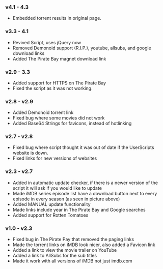 ### v4.1 - 4.3
 * Embedded torrent results in original page.

### v3.3 - 4.1
 * Revived Script, uses jQuery now
 * Removed Demonoid support (R.I.P.), youtube, allsubs, and google download links
 * Added The Pirate Bay magnet download link

### v2.9 - 3.3
 * Added support for HTTPS on The Pirate Bay
 * Fixed the script as it was not working.

### v2.8 - v2.9
 * Added Demonoid torrent link
 * Fixed bug where some movies did not work
 * Added Base64 Strings for favicons, instead of hotlinking

### v2.7 - v2.8
 * Fixed bug where script thought it was out of date if the UserScripts website is down.
 * Fixed links for new versions of websites

### v2.3 - v2.7
 * Added in automatic update checker, if there is a newer version of the script it will ask if you would like to update
 * Made iMDB series episode list have a download button next to every episode in every season (as seen in picture above)
 * Added MANUAL update functionality
 * Made links include year in The Pirate Bay and Google searches
 * Added support for Rotten Tomatoes

### v1.0 - v2.3
 * Fixed bug in The Pirate Pay that removed the paging links
 * Made the torrent links on iMDB look nicer, also added a Favicon link
 * Added a link to view the movie trailer on YouTube
 * Added a link to AllSubs for the sub titles
 * Made it work with all versions of iMDB not just imdb.com